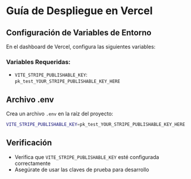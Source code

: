 # Guía de Despliegue en Vercel

## Configuración de Variables de Entorno

En el dashboard de Vercel, configura las siguientes variables:

### Variables Requeridas:
   - `VITE_STRIPE_PUBLISHABLE_KEY`: `pk_test_YOUR_STRIPE_PUBLISHABLE_KEY_HERE`

## Archivo .env

Crea un archivo `.env` en la raíz del proyecto:

```bash
VITE_STRIPE_PUBLISHABLE_KEY=pk_test_YOUR_STRIPE_PUBLISHABLE_KEY_HERE
```

## Verificación

- Verifica que `VITE_STRIPE_PUBLISHABLE_KEY` esté configurada correctamente
- Asegúrate de usar las claves de prueba para desarrollo